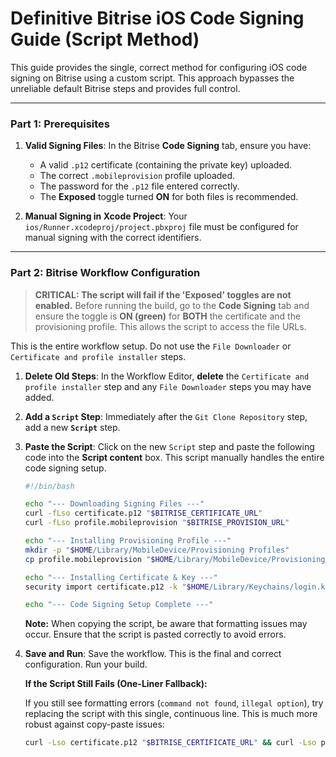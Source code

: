 # Definitive Bitrise iOS Code Signing Guide (Script Method)

This guide provides the single, correct method for configuring iOS code signing on Bitrise using a custom script. This approach bypasses the unreliable default Bitrise steps and provides full control.

---

### Part 1: Prerequisites

1.  **Valid Signing Files**: In the Bitrise **Code Signing** tab, ensure you have:
    *   A valid `.p12` certificate (containing the private key) uploaded.
    *   The correct `.mobileprovision` profile uploaded.
    *   The password for the `.p12` file entered correctly.
    *   The **Exposed** toggle turned **ON** for both files is recommended.

2.  **Manual Signing in Xcode Project**: Your `ios/Runner.xcodeproj/project.pbxproj` file must be configured for manual signing with the correct identifiers.

---

### Part 2: Bitrise Workflow Configuration

> **CRITICAL: The script will fail if the 'Exposed' toggles are not enabled.** Before running the build, go to the **Code Signing** tab and ensure the toggle is **ON (green)** for **BOTH** the certificate and the provisioning profile. This allows the script to access the file URLs.

This is the entire workflow setup. Do not use the `File Downloader` or `Certificate and profile installer` steps.

1.  **Delete Old Steps**: In the Workflow Editor, **delete** the `Certificate and profile installer` step and any `File Downloader` steps you may have added.

2.  **Add a `Script` Step**: Immediately after the `Git Clone Repository` step, add a new **`Script`** step.

3.  **Paste the Script**: Click on the new `Script` step and paste the following code into the **Script content** box. This script manually handles the entire code signing setup.

    ```bash
    #!/bin/bash

    echo "--- Downloading Signing Files ---"
    curl -fLso certificate.p12 "$BITRISE_CERTIFICATE_URL"
    curl -fLso profile.mobileprovision "$BITRISE_PROVISION_URL"
    
    echo "--- Installing Provisioning Profile ---"
    mkdir -p "$HOME/Library/MobileDevice/Provisioning Profiles"
    cp profile.mobileprovision "$HOME/Library/MobileDevice/Provisioning Profiles/"
    
    echo "--- Installing Certificate & Key ---"
    security import certificate.p12 -k "$HOME/Library/Keychains/login.keychain-db" -P "$BITRISE_CERTIFICATE_PASSPHRASE" -A
    
    echo "--- Code Signing Setup Complete ---"
    ```

    **Note:** When copying the script, be aware that formatting issues may occur. Ensure that the script is pasted correctly to avoid errors.

4.  **Save and Run**: Save the workflow. This is the final and correct configuration. Run your build.

    **If the Script Still Fails (One-Liner Fallback):**

    If you still see formatting errors (`command not found`, `illegal option`), try replacing the script with this single, continuous line. This is much more robust against copy-paste issues:

    ```bash
    curl -Lso certificate.p12 "$BITRISE_CERTIFICATE_URL" && curl -Lso profile.mobileprovision "$BITRISE_PROVISION_URL" && mkdir -p "$HOME/Library/MobileDevice/Provisioning Profiles" && cp profile.mobileprovision "$HOME/Library/MobileDevice/Provisioning Profiles/" && security import certificate.p12 -k "$HOME/Library/Keychains/login.keychain-db" -P "$BITRISE_CERTIFICATE_PASSPHRASE" -A
    ```


